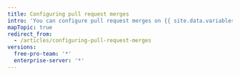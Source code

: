 ```yaml
---
title: Configuring pull request merges
intro: 'You can configure pull request merges on {{ site.data.variables.product.product_location }} to match your workflow and preferences for managing Git history by enabling, disabling, or enforcing standard merge commits, squashed commits, or rebased commits on all pull requests in your repository.'
mapTopic: true
redirect_from:
  - /articles/configuring-pull-request-merges
versions:
  free-pro-team: '*'
  enterprise-server: '*'
---
```


